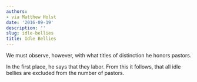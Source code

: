 ```yaml
---
authors:
- via Matthew Holst
date: '2016-09-19'
description: ''
slug: idle-bellies
title: Idle Bellies
---
```

We must observe, however, with what titles of distinction he honors pastors.

In the first place, he says that they labor. From this it follows, that all idle bellies are excluded from the number of pastors.



